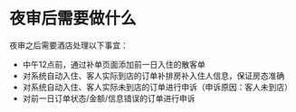 # 夜审后需要做什么

夜审之后需要酒店处理以下事宜：

* 中午12点前，通过补单页面添加前一日入住的散客单
* 对系统自动入住、客人实际到店的订单补排房补入住人信息，保证房态准确
* 对系统自动入住、客人实际未到店的订单进行申诉（申诉原因：客人未到店）
* 对前一日订单状态/金额/信息错误的订单进行申诉


